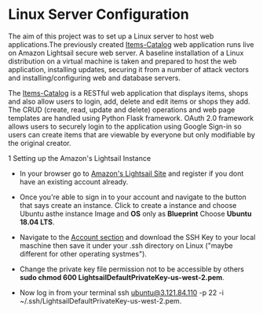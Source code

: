 # Linux Server Configuration


The aim of this project was to set up a Linux server to host web applications.The previously created [Items-Catalog](https://github.com/Casneil/Items-Catalog) web application runs live on Amazon Lightsail secure web server. A baseline installation of a Linux distribution on a virtual machine is taken and prepared to host the web application, installing updates, securing it from a number of attack vectors and installing/configuring web and database servers.

The [Items-Catalog](https://github.com/Casneil/Items-Catalog)  is a RESTful web application that displays items, shops and also allow users to login, add, delete and edit items or shops they add. The CRUD (create, read, update and delete) operations and web page templates are handled using Python Flask framework. OAuth 2.0 framework allows users to securely login to the application using Google Sign-in so users can create items that are viewable by everyone but only modifiable by the original creator.

1 Setting up the Amazon's Lightsail Instance 

* In your browser go to [Amazon's Lightsail Site](https://lightsail.aws.amazon.com) and register if you dont have an existing account already.

* Once you're able to sign in  to your account and navigate to the button that says create an instance. Click to create a instance and choose Ubuntu asthe instance Image and **OS** only as **Blueprint** Choose **Ubuntu 18.04 LTS**.  

* Navigate to the [Account section](https://lightsail.aws.amazon.com/ls/webapp/account/profile) and download the SSH Key to your local maschine then save it under your .ssh directory on Linux ("maybe different for other operating systmes"). 

* Change the private key file permission not to be accessible by others **sudo chmod 600 LightsailDefaultPrivateKey-us-west-2.pem**.

* Now log in from your terminal ssh ubuntu@3.121.84.110 -p 22 -i ~/.ssh/LightsailDefaultPrivateKey-us-west-2.pem.
